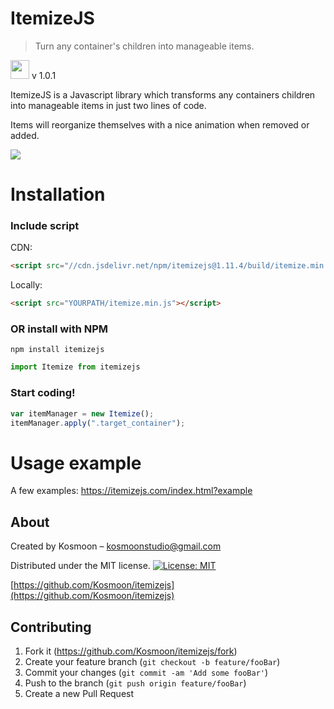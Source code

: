 # ItemizeJS
> Turn any container's children into manageable items.

[<img width="30px" src="https://authy.com/wp-content/uploads/npm-logo.png">](https://www.npmjs.com/package/itemizejs) v 1.0.1

ItemizeJS is a Javascript library which transforms any containers children into manageable items in just two lines of code.

Items will reorganize themselves with a nice animation when removed or added.

![](header.png)

# Installation

### Include script
CDN:
```html
<script src="//cdn.jsdelivr.net/npm/itemizejs@1.11.4/build/itemize.min.js"></script>
```
Locally:
```html
<script src="YOURPATH/itemize.min.js"></script>
```
### OR install with NPM
```
npm install itemizejs
```
```javascript
import Itemize from itemizejs
```

### Start coding!
```javascript
var itemManager = new Itemize();
itemManager.apply(".target_container");
```

# Usage example

A few examples: https://itemizejs.com/index.html?example


## About

Created by Kosmoon – kosmoonstudio@gmail.com


Distributed under the MIT license. [![License: MIT](https://img.shields.io/badge/License-MIT-yellow.svg)](https://opensource.org/licenses/MIT)

[https://github.com/Kosmoon/itemizejs](https://github.com/Kosmoon/itemizejs)

## Contributing

1. Fork it (<https://github.com/Kosmoon/itemizejs/fork>)
2. Create your feature branch (`git checkout -b feature/fooBar`)
3. Commit your changes (`git commit -am 'Add some fooBar'`)
4. Push to the branch (`git push origin feature/fooBar`)
5. Create a new Pull Request

<!-- Markdown link & img dfn's -->
[npm-image]: https://img.shields.io/npm/v/datadog-metrics.svg?style=flat-square
[npm-url]: https://npmjs.org/package/datadog-metrics
[npm-downloads]: https://img.shields.io/npm/dm/datadog-metrics.svg?style=flat-square
[travis-image]: https://img.shields.io/travis/dbader/node-datadog-metrics/master.svg?style=flat-square
[travis-url]: https://travis-ci.org/dbader/node-datadog-metrics

[wiki]: https://github.com/yourname/yourproject/wiki

